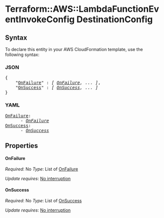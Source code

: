 # Terraform::AWS::LambdaFunctionEventInvokeConfig DestinationConfig

## Syntax

To declare this entity in your AWS CloudFormation template, use the following syntax:

### JSON

<pre>
{
    "<a href="#onfailure" title="OnFailure">OnFailure</a>" : <i>[ <a href="destinationconfig-onfailure.md">OnFailure</a>, ... ]</i>,
    "<a href="#onsuccess" title="OnSuccess">OnSuccess</a>" : <i>[ <a href="destinationconfig-onsuccess.md">OnSuccess</a>, ... ]</i>
}
</pre>

### YAML

<pre>
<a href="#onfailure" title="OnFailure">OnFailure</a>: <i>
      - <a href="destinationconfig-onfailure.md">OnFailure</a></i>
<a href="#onsuccess" title="OnSuccess">OnSuccess</a>: <i>
      - <a href="destinationconfig-onsuccess.md">OnSuccess</a></i>
</pre>

## Properties

#### OnFailure

_Required_: No
_Type_: List of <a href="destinationconfig-onfailure.md">OnFailure</a>

_Update requires_: [No interruption](https://docs.aws.amazon.com/AWSCloudFormation/latest/UserGuide/using-cfn-updating-stacks-update-behaviors.html#update-no-interrupt)

#### OnSuccess

_Required_: No
_Type_: List of <a href="destinationconfig-onsuccess.md">OnSuccess</a>

_Update requires_: [No interruption](https://docs.aws.amazon.com/AWSCloudFormation/latest/UserGuide/using-cfn-updating-stacks-update-behaviors.html#update-no-interrupt)

